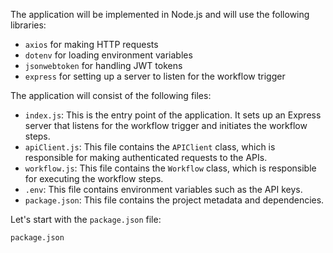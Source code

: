 The application will be implemented in Node.js and will use the following libraries:

- `axios` for making HTTP requests
- `dotenv` for loading environment variables
- `jsonwebtoken` for handling JWT tokens
- `express` for setting up a server to listen for the workflow trigger

The application will consist of the following files:

- `index.js`: This is the entry point of the application. It sets up an Express server that listens for the workflow trigger and initiates the workflow steps.
- `apiClient.js`: This file contains the `APIClient` class, which is responsible for making authenticated requests to the APIs.
- `workflow.js`: This file contains the `Workflow` class, which is responsible for executing the workflow steps.
- `.env`: This file contains environment variables such as the API keys.
- `package.json`: This file contains the project metadata and dependencies.

Let's start with the `package.json` file:

`package.json`
